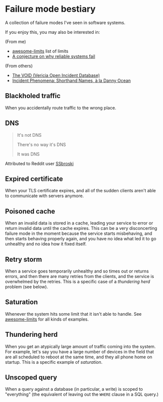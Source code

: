  # Failure mode bestiary

A collection of failure modes I've seen in software systems.

If you enjoy this, you may also be interested in:

(From me)
* [awesome-limits](https://github.com/lorin/awesome-limits) list of limits
* [A conjecture on why reliable systems fail](https://surfingcomplexity.blog/2017/06/24/a-conjecture-on-why-reliable-systems-fail/)


(From others)
* [The VOID (Vericia Open Incident Database)](https://www.thevoid.community/)
* [Incident Phenomena: Shorthand Names, à la Danny Ocean](https://www.adaptivecapacitylabs.com/blog/2020/12/21/incident-phenomena-shorthand-names-a-la-danny-ocean/)

## Blackholed traffic

When you accidentally route traffic to the wrong place.

## DNS

> It's not DNS
>
> There's no way it's DNS
>
> It was DNS

Attributed to Reddit user [SSbroski](https://www.reddit.com/r/homelab/comments/5i6kza/comment/db5rzub/?utm_source=share&utm_medium=web2x&context=🤽‍♂️3)

## Expired certificate

When your TLS certificate expires️, and all of the sudden clients aren't able to communicate with servers anymore.

## Poisoned cache

When an invalid data is stored in a cache, leading your service to error or return invalid data until the cache expires.
This can be a very disconcerting failure mode in the moment because the service starts misbehaving, and then starts behaving properly again, and you have no idea what led it to go unhealthy and no idea how it fixed itself.

## Retry storm

When a service goes temporarily unhealthy and so times out or returns errors, and then there are many retries from the clients, and the service is overwhelmed by the retries. 
This is a specific case of a *thundering herd* problem (see below).

## Saturation

Whenever the system hits some limit that it isn't able to handle.  See [awesome-limits] for all kinds of examples.

## Thundering herd

When you get an atypically large amount of traffic coming into the system. For example, let's say you have a large number of devices in the field that are all scheduled to reboot at the same time, and they all phone home on startup. This is a specific example of *saturation*.


## Unscoped query

When a query against a database (in particular, a write) is scoped to "everything" (the equivalent of leaving out the `WHERE` clause in a SQL query.)

[awesome-limits]: https://github.com/lorin/awesome-limits